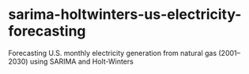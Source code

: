 # sarima-holtwinters-us-electricity-forecasting
Forecasting U.S. monthly electricity generation from natural gas (2001–2030) using SARIMA and Holt-Winters
